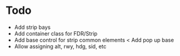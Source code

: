 ﻿# Todo

* Add strip bays
* Add container class for FDR/Strip
* Add base control for strip common elements
< Add pop up base
* Allow assigning alt, rwy, hdg, sid, etc
